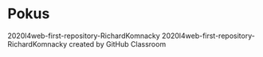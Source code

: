 # Pokus
2020l4web-first-repository-RichardKomnacky
2020l4web-first-repository-RichardKomnacky created by GitHub Classroom
